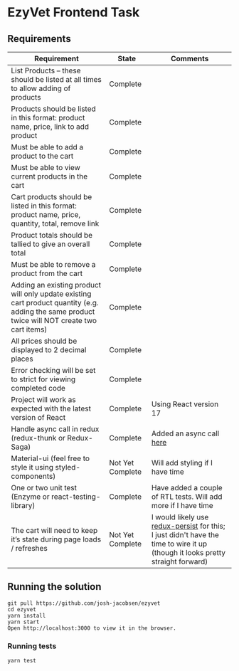 # EzyVet Frontend Task

## Requirements

| Requirement | State | Comments |
| --------------- | --------------- | --------------- |
| List Products – these should be listed at all times to allow adding of products | Complete | |
| Products should be listed in this format: product name, price, link to add product | Complete | |
| Must be able to add a product to the cart | Complete |  |
| Must be able to view current products in the cart | Complete |  |
| Cart products should be listed in this format: product name, price, quantity, total, remove link | Complete | |
| Product totals should be tallied to give an overall total | Complete | |
| Must be able to remove a product from the cart | Complete | |
| Adding an existing product will only update existing cart product quantity (e.g. adding the same product twice will NOT create two cart items) | Complete | 
| All prices should be displayed to 2 decimal places | Complete | 
| Error checking will be set to strict for viewing completed code | Complete | 
| Project will work as expected with the latest version of React | Complete | Using React version 17
| Handle async call in redux (redux-thunk or Redux-Saga) | Complete | Added an async call [here](https://github.com/josh-jacobsen/ezyvet/blob/master/src/features/products/productsSlice.ts#L36)
| Material-ui (feel free to style it using styled-components) | Not Yet Complete | Will add styling if I have time
| One or two unit test (Enzyme or react-testing-library) | Complete | Have added a couple of RTL tests. Will add more if I have time
| The cart will need to keep it’s state during page loads / refreshes | Not Yet Complete | I would likely use [redux-persist](https://www.npmjs.com/package/redux-persist) for this; I just didn't have the time to wire it up (though it looks pretty straight forward)


## Running the solution 
```
git pull https://github.com/josh-jacobsen/ezyvet
cd ezyvet
yarn install 
yarn start 
Open http://localhost:3000 to view it in the browser.
```

### Running tests 
```
yarn test
```
